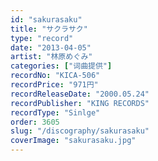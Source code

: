 ```yaml
---
id: "sakurasaku"
title: "サクラサク"
type: "record"
date: "2013-04-05"
artist: "林原めぐみ"
categories: ["词曲提供"]
recordNo: "KICA-506"
recordPrice: "971円"
recordReleaseDate: "2000.05.24"
recordPublisher: "KING RECORDS"
recordType: "Sinlge"
order: 3605
slug: "/discography/sakurasaku"
coverImage: "sakurasaku.jpg"
---
```



